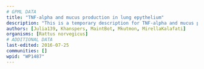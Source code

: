 ```yaml
---
# GPML DATA
title: "TNF-alpha and mucus production in lung epythelium"
description: "This is a temporary description for TNF-alpha and mucus production in lung epythelium"
authors: [Julia139, Khanspers, MaintBot, Mkutmon, MirellaKalafati]
organisms: [Rattus norvegicus]
# ADDITIONAL DATA
last-edited: 2016-07-25
communities: []
wpid: "WP1487"
---
```

